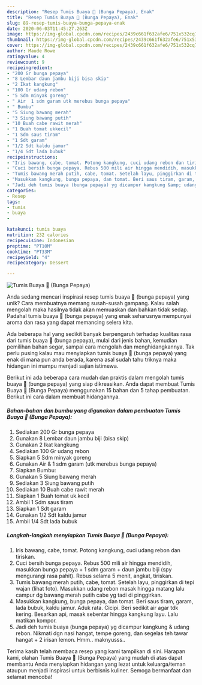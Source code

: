 ```yaml
---
description: "Resep Tumis Buaya 🐊 (Bunga Pepaya), Enak"
title: "Resep Tumis Buaya 🐊 (Bunga Pepaya), Enak"
slug: 89-resep-tumis-buaya-bunga-pepaya-enak
date: 2020-06-03T11:45:27.263Z
image: https://img-global.cpcdn.com/recipes/2439c661f632afe6/751x532cq70/tumis-buaya-🐊-bunga-pepaya-foto-resep-utama.jpg
thumbnail: https://img-global.cpcdn.com/recipes/2439c661f632afe6/751x532cq70/tumis-buaya-🐊-bunga-pepaya-foto-resep-utama.jpg
cover: https://img-global.cpcdn.com/recipes/2439c661f632afe6/751x532cq70/tumis-buaya-🐊-bunga-pepaya-foto-resep-utama.jpg
author: Maude Rowe
ratingvalue: 4
reviewcount: 9
recipeingredient:
- "200 Gr bunga pepaya"
- "8 Lembar daun jambu biji bisa skip"
- "2 Ikat kangkung"
- "100 Gr udang rebon"
- "5 Sdm minyak goreng"
- " Air  1 sdm garam utk merebus bunga pepaya"
- " Bumbu"
- "5 Siung bawang merah"
- "3 Siung bawang putih"
- "10 Buah cabe rawit merah"
- "1 Buah tomat ukkecil"
- "1 Sdm saus tiram"
- "1 Sdt garam"
- "1/2 Sdt kaldu jamur"
- "1/4 Sdt lada bubuk"
recipeinstructions:
- "Iris bawang, cabe, tomat. Potong kangkung, cuci udang rebon dan tiriskan."
- "Cuci bersih bunga pepaya. Rebus 500 mili air hingga mendidih, masukkan bunga pepaya + 1 sdm garam + daun jambu biji (spy mengurangi rasa pahit). Rebus selama 5 menit, angkat, tiriskan."
- "Tumis bawang merah putih, cabe, tomat. Setelah layu, pinggirkan di tepi wajan (lihat foto). Masukkan udang rebon masak hingga matang lalu campur dg bawang merah putih cabe yg tadi di pinggirkan."
- "Masukkan kangkung, bunga pepaya, dan tomat. Beri saus tiram, garam, lada bubuk, kaldu jamur. Aduk rata. Cicipi. Beri sedikit air agar tdk kering. Besarkan api, masak sebentar hingga kangkung layu. Lalu matikan kompor."
- "Jadi deh tumis buaya (bunga pepaya) yg dicampur kangkung &amp; udang rebon. Nikmati dgn nasi hangat, tempe goreng, dan segelas teh tawar hangat + 2 irisan lemon. Hmm.. maknyusss.."
categories:
- Resep
tags:
- tumis
- buaya
- 

katakunci: tumis buaya  
nutrition: 232 calories
recipecuisine: Indonesian
preptime: "PT10M"
cooktime: "PT33M"
recipeyield: "4"
recipecategory: Dessert

---
```



![Tumis Buaya 🐊 (Bunga Pepaya)](https://img-global.cpcdn.com/recipes/2439c661f632afe6/751x532cq70/tumis-buaya-🐊-bunga-pepaya-foto-resep-utama.jpg)

Anda sedang mencari inspirasi resep tumis buaya 🐊 (bunga pepaya) yang unik? Cara membuatnya memang susah-susah gampang. Kalau salah mengolah maka hasilnya tidak akan memuaskan dan bahkan tidak sedap. Padahal tumis buaya 🐊 (bunga pepaya) yang enak seharusnya mempunyai aroma dan rasa yang dapat memancing selera kita.

Ada beberapa hal yang sedikit banyak berpengaruh terhadap kualitas rasa dari tumis buaya 🐊 (bunga pepaya), mulai dari jenis bahan, kemudian pemilihan bahan segar, sampai cara mengolah dan menghidangkannya. Tak perlu pusing kalau mau menyiapkan tumis buaya 🐊 (bunga pepaya) yang enak di mana pun anda berada, karena asal sudah tahu triknya maka hidangan ini mampu menjadi sajian istimewa.




Berikut ini ada beberapa cara mudah dan praktis dalam mengolah tumis buaya 🐊 (bunga pepaya) yang siap dikreasikan. Anda dapat membuat Tumis Buaya 🐊 (Bunga Pepaya) menggunakan 15 bahan dan 5 tahap pembuatan. Berikut ini cara dalam membuat hidangannya.

<!--inarticleads1-->

##### Bahan-bahan dan bumbu yang digunakan dalam pembuatan Tumis Buaya 🐊 (Bunga Pepaya):

1. Sediakan 200 Gr bunga pepaya
1. Gunakan 8 Lembar daun jambu biji (bisa skip)
1. Gunakan 2 Ikat kangkung
1. Sediakan 100 Gr udang rebon
1. Siapkan 5 Sdm minyak goreng
1. Gunakan  Air &amp; 1 sdm garam (utk merebus bunga pepaya)
1. Siapkan  Bumbu:
1. Gunakan 5 Siung bawang merah
1. Sediakan 3 Siung bawang putih
1. Sediakan 10 Buah cabe rawit merah
1. Siapkan 1 Buah tomat uk.kecil
1. Ambil 1 Sdm saus tiram
1. Siapkan 1 Sdt garam
1. Gunakan 1/2 Sdt kaldu jamur
1. Ambil 1/4 Sdt lada bubuk




<!--inarticleads2-->

##### Langkah-langkah menyiapkan Tumis Buaya 🐊 (Bunga Pepaya):

1. Iris bawang, cabe, tomat. Potong kangkung, cuci udang rebon dan tiriskan.
1. Cuci bersih bunga pepaya. Rebus 500 mili air hingga mendidih, masukkan bunga pepaya + 1 sdm garam + daun jambu biji (spy mengurangi rasa pahit). Rebus selama 5 menit, angkat, tiriskan.
1. Tumis bawang merah putih, cabe, tomat. Setelah layu, pinggirkan di tepi wajan (lihat foto). Masukkan udang rebon masak hingga matang lalu campur dg bawang merah putih cabe yg tadi di pinggirkan.
1. Masukkan kangkung, bunga pepaya, dan tomat. Beri saus tiram, garam, lada bubuk, kaldu jamur. Aduk rata. Cicipi. Beri sedikit air agar tdk kering. Besarkan api, masak sebentar hingga kangkung layu. Lalu matikan kompor.
1. Jadi deh tumis buaya (bunga pepaya) yg dicampur kangkung &amp; udang rebon. Nikmati dgn nasi hangat, tempe goreng, dan segelas teh tawar hangat + 2 irisan lemon. Hmm.. maknyusss..




Terima kasih telah membaca resep yang kami tampilkan di sini. Harapan kami, olahan Tumis Buaya 🐊 (Bunga Pepaya) yang mudah di atas dapat membantu Anda menyiapkan hidangan yang lezat untuk keluarga/teman ataupun menjadi inspirasi untuk berbisnis kuliner. Semoga bermanfaat dan selamat mencoba!

